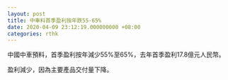 ```yaml
---
layout: post
title: 中車料首季盈利按年跌55-65%
date: 2020-04-09 23:12:19.000000000 +08:00
categories: rthk
---
```


中國中車預料，首季盈利按年減少55%至65%，去年首季盈利17.8億元人民幣。

盈利減少，因為主要產品交付量下降。
